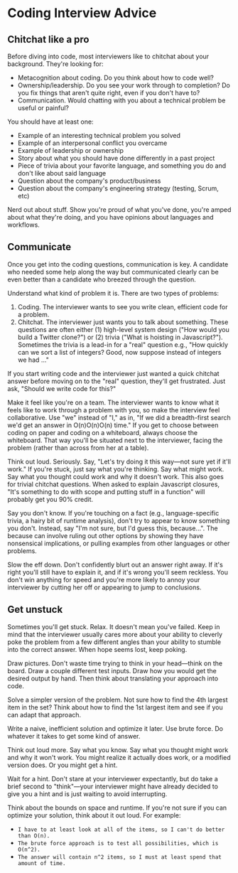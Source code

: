 # Coding Interview Advice

## Chitchat like a pro

Before diving into code, most interviewers like to chitchat about your background. They're looking for:
* Metacognition about coding. Do you think about how to code well?
* Ownership/leadership. Do you see your work through to completion? Do you fix things that aren't quite right, even if 
you don't have to?
* Communication. Would chatting with you about a technical problem be useful or painful?

You should have at least one:

* Example of an interesting technical problem you solved
* Example of an interpersonal conflict you overcame
* Example of leadership or ownership
* Story about what you should have done differently in a past project
* Piece of trivia about your favorite language, and something you do and don't like about said language
* Question about the company's product/business
* Question about the company's engineering strategy (testing, Scrum, etc)

Nerd out about stuff. Show you're proud of what you've done, you're amped about what they're doing, and you have 
opinions about languages and workflows. 

## Communicate

Once you get into the coding questions, communication is key. A candidate who needed some help along the way but 
communicated clearly can be even better than a candidate who breezed through the question.

Understand what kind of problem it is. There are two types of problems:
1. Coding. The interviewer wants to see you write clean, efficient code for a problem.
2. Chitchat. The interviewer just wants you to talk about something. These questions are often either (1) high-level 
system design ("How would you build a Twitter clone?") or (2) trivia ("What is hoisting in Javascript?"). Sometimes 
the trivia is a lead-in for a "real" question e.g., "How quickly can we sort a list of integers? Good, now suppose 
instead of integers we had ..."

If you start writing code and the interviewer just wanted a quick chitchat answer before moving on to the "real" 
question, they'll get frustrated. Just ask, "Should we write code for this?"

Make it feel like you're on a team. The interviewer wants to know what it feels like to work through a problem with 
you, so make the interview feel collaborative. Use "we" instead of "I," as in, "If we did a breadth-first search we'd 
get an answer in O(n)O(n)O(n) time." If you get to choose between coding on paper and coding on a whiteboard, always 
choose the whiteboard. That way you'll be situated next to the interviewer, facing the problem (rather than across 
from her at a table).

Think out loud. Seriously. Say, "Let's try doing it this way—not sure yet if it'll work." If you're stuck, just say 
what you're thinking. Say what might work. Say what you thought could work and why it doesn't work. This also goes 
for trivial chitchat questions. When asked to explain Javascript closures, "It's something to do with scope and putting 
stuff in a function" will probably get you 90% credit.

Say you don't know. If you're touching on a fact (e.g., language-specific trivia, a hairy bit of runtime analysis), 
don't try to appear to know something you don't. Instead, say "I'm not sure, but I'd guess this, because...". 
The because can involve ruling out other options by showing they have nonsensical implications, or pulling examples 
from other languages or other problems.

Slow the eff down. Don't confidently blurt out an answer right away. If it's right you'll still have to explain it, 
and if it's wrong you'll seem reckless. You don't win anything for speed and you're more likely to annoy your 
interviewer by cutting her off or appearing to jump to conclusions.

## Get unstuck

Sometimes you'll get stuck. Relax. It doesn't mean you've failed. Keep in mind that the interviewer usually cares more 
about your ability to cleverly poke the problem from a few different angles than your ability to stumble into the 
correct answer. When hope seems lost, keep poking.

Draw pictures. Don't waste time trying to think in your head—think on the board. Draw a couple different test inputs. 
Draw how you would get the desired output by hand. Then think about translating your approach into code.

Solve a simpler version of the problem. Not sure how to find the 4th largest item in the set? Think about how to find 
the 1st largest item and see if you can adapt that approach.

Write a naive, inefficient solution and optimize it later. Use brute force. Do whatever it takes to get some kind of 
answer.

Think out loud more. Say what you know. Say what you thought might work and why it won't work. You might realize it 
actually does work, or a modified version does. Or you might get a hint.

Wait for a hint. Don't stare at your interviewer expectantly, but do take a brief second to "think"—your interviewer 
might have already decided to give you a hint and is just waiting to avoid interrupting.

Think about the bounds on space and runtime. If you're not sure if you can optimize your solution, think about it out 
loud. For example:
* `I have to at least look at all of the items, so I can't do better than O(n).`
* `The brute force approach is to test all possibilities, which is O(n^2).`
* `The answer will contain n^2​​ items, so I must at least spend that amount of time.`

